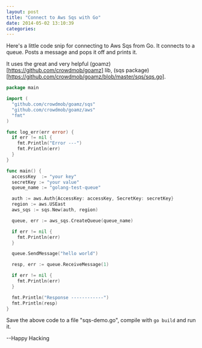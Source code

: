 ```yaml
---
layout: post
title: "Connect to Aws Sqs with Go"
date: 2014-05-02 13:10:39
categories:
---
```


Here's a little code snip for connecting to Aws Sqs from Go. It connects to a queue. Posts a message and pops it off and prints it.

It uses the great and very helpful (goamz)[https://github.com/crowdmob/goamz] lib, (sqs package)[https://github.com/crowdmob/goamz/blob/master/sqs/sqs.go].

```go
package main

import (
  "github.com/crowdmob/goamz/sqs"
  "github.com/crowdmob/goamz/aws"
  "fmt"
)

func log_err(err error) {
  if err != nil {
    fmt.Println("Error ---")
    fmt.Println(err)
  }
}

func main() {
  accessKey  := "your key"
  secretKey := "your value"
  queue_name := "golang-test-queue"

  auth := aws.Auth{AccessKey: accessKey, SecretKey: secretKey}
  region := aws.USEast
  aws_sqs := sqs.New(auth, region)

  queue, err := aws_sqs.CreateQueue(queue_name)

  if err != nil {
    fmt.Println(err)
  }

  queue.SendMessage("hello world")

  resp, err := queue.ReceiveMessage(1)

  if err != nil {
    fmt.Println(err)
  }

  fmt.Println("Response ------------")
  fmt.Println(resp)
}
```

Save the above code to a file "sqs-demo.go", compile with `go build` and run it.


--Happy Hacking
